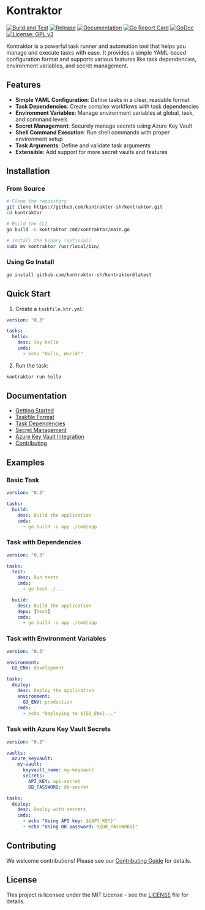 # Kontraktor

[![Build and Test](https://github.com/kontraktor-sh/kontraktor/actions/workflows/build.yml/badge.svg)](https://github.com/kontraktor-sh/kontraktor/actions/workflows/build.yml)
[![Release](https://github.com/kontraktor-sh/kontraktor/actions/workflows/release.yml/badge.svg)](https://github.com/kontraktor-sh/kontraktor/actions/workflows/release.yml)
[![Documentation](https://github.com/kontraktor-sh/kontraktor/actions/workflows/release-docs.yml/badge.svg)](https://github.com/kontraktor-sh/kontraktor/actions/workflows/release-docs.yml)
[![Go Report Card](https://goreportcard.com/badge/github.com/kontraktor-sh/kontraktor)](https://goreportcard.com/report/github.com/kontraktor-sh/kontraktor)
[![GoDoc](https://godoc.org/github.com/kontraktor-sh/kontraktor?status.svg)](https://godoc.org/github.com/kontraktor-sh/kontraktor)
[![License: GPL v3](https://img.shields.io/badge/License-GPLv3-blue.svg)](https://www.gnu.org/licenses/gpl-3.0)

Kontraktor is a powerful task runner and automation tool that helps you manage and execute tasks with ease. It provides a simple YAML-based configuration format and supports various features like task dependencies, environment variables, and secret management.

## Features

- **Simple YAML Configuration**: Define tasks in a clear, readable format
- **Task Dependencies**: Create complex workflows with task dependencies
- **Environment Variables**: Manage environment variables at global, task, and command levels
- **Secret Management**: Securely manage secrets using Azure Key Vault
- **Shell Command Execution**: Run shell commands with proper environment setup
- **Task Arguments**: Define and validate task arguments
- **Extensible**: Add support for more secret vaults and features

## Installation

### From Source

```bash
# Clone the repository
git clone https://github.com/kontraktor-sh/kontraktor.git
cd kontraktor

# Build the CLI
go build -o kontraktor cmd/kontraktor/main.go

# Install the binary (optional)
sudo mv kontraktor /usr/local/bin/
```

### Using Go Install

```bash
go install github.com/kontraktor-sh/kontraktor@latest
```

## Quick Start

1. Create a `taskfile.ktr.yml`:

```yaml
version: "0.3"

tasks:
  hello:
    desc: Say hello
    cmds:
      - echo "Hello, World!"
```

2. Run the task:

```bash
kontraktor run hello
```

## Documentation

- [Getting Started](docs/getting-started/installation.md)
- [Taskfile Format](docs/user-guide/taskfile-format.md)
- [Task Dependencies](docs/user-guide/task-dependencies.md)
- [Secret Management](docs/user-guide/secret-management.md)
- [Azure Key Vault Integration](docs/advanced/azure-keyvault.md)
- [Contributing](docs/contributing.md)

## Examples

### Basic Task

```yaml
version: "0.3"

tasks:
  build:
    desc: Build the application
    cmds:
      - go build -o app ./cmd/app
```

### Task with Dependencies

```yaml
version: "0.3"

tasks:
  test:
    desc: Run tests
    cmds:
      - go test ./...

  build:
    desc: Build the application
    deps: [test]
    cmds:
      - go build -o app ./cmd/app
```

### Task with Environment Variables

```yaml
version: "0.3"

environment:
  GO_ENV: development

tasks:
  deploy:
    desc: Deploy the application
    environment:
      GO_ENV: production
    cmds:
      - echo "Deploying to ${GO_ENV}..."
```

### Task with Azure Key Vault Secrets

```yaml
version: "0.3"

vaults:
  azure_keyvault:
    my-vault:
      keyvault_name: my-keyvault
      secrets:
        API_KEY: api-secret
        DB_PASSWORD: db-secret

tasks:
  deploy:
    desc: Deploy with secrets
    cmds:
      - echo "Using API key: ${API_KEY}"
      - echo "Using DB password: ${DB_PASSWORD}"
```

## Contributing

We welcome contributions! Please see our [Contributing Guide](docs/contributing.md) for details.

## License

This project is licensed under the MIT License - see the [LICENSE](LICENSE) file for details.
